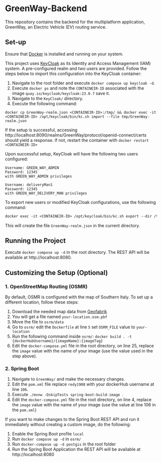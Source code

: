 # GreenWay-Backend
This repository contains the backend for the multiplatform application,
GreenWay, an Electric Vehicle (EV) routing service.

## Set-up

Ensure that [Docker](https://www.docker.com/) is installed and running on your system.

This project uses [KeyCloak](https://www.keycloak.org/) as its Identity and Access Management (IAM) system. 
A pre-configured realm and two users are provided. 
Follow the steps below to import this configuration into the KeyCloak container:

1. Navigate to the root folder and execute ```docker compose up keycloak -d```.
2. Execute ```docker ps``` and note the ```CONTAINEIR-ID``` associated with the image ```quay.io/keycloak/keycloak:23.0.7``` save it.
3. Navigate to the ```KeyCloak/``` directory.
4. Execute the following command: 
  ```dokcerfile 
  docker cp GreenWay-realm.json <CONTAINEIR-ID>:/tmp/ && docker exec -it <CONTAINEIR-ID> /opt/keycloak/bin/kc.sh import --file tmp/GreenWay-realm.json
  ```

If the setup is successful, 
accessing http://localhost:8090/realms/GreenWay/protocol/openid-connect/certs should yield a response. 
If not, restart the container with ```docker restart <CONTAINEIR-ID>```

Upon successful setup, KeyCloak will have the following two users configured:

```
Username: GREEN_WAY_ADMIN
Password: 12345
with GREEN_WAY_ADMIN privileges
```

```
Username: deliveryMan1
Password: 12345
with GREEN_WAY_DELIVERY_MAN privileges
```

To export new users or modified KeyCloak configurations, use the following command:
```dockerfile 
docker exec -it <CONTAINEIR-ID> /opt/keycloak/bin/kc.sh export --dir /tmp --users realm_file && docker cp <CONTAINEIR-ID>:/tmp/GreenWay-realm.json .
```

This will create the file ```GreenWay-realm.json``` in the current directory.

## Running the Project

Execute ```docker compose up -d``` in the root directory. The REST API will be available at http://localhost:8080.

## Customizing the Setup (Optional)

### 1. OpenStreetMap Routing (OSMR)

By default, OSMR is configured with the map of Southern Italy. To set up a different location, follow these steps:

1. Download the needed map data from [Geofabrik](https://www.geofabrik.de/)
2. You will get a file named ```your-location.osm.pbf```
3. Move the file to ```osrm/data```
4. Go to ```osrm/``` edit the ```Dockerfile``` at line ```5``` set ```OSRM_FILE``` value to ```your-location```
5. Run the following command inside ```osrm/```: ```docker build . -t {dockerHubUsername}/{imageName}:{imageTag}```
6. Edit the ```docker-compose.yml``` file in the root directory, on line 25, replace the `image` value with the name of your image (use the value used in the step above).


### 2. Spring Boot

1. Navigate to ```GreenWay/``` and make the necessary changes.
2. Edit the ```pom.xml``` file replace ```redy1908``` with your dockerHub username at line ```106```.
3. Execute ```./mvnw -DskipTests spring-boot:build-image ```.
4. Edit the ```docker-compose.yml``` file in the root directory, on line 4, replace the `image`  value with the name of your image (use the value at line 106 in the ```pom.xml```)

If you want to make changes to the Spring Boot REST API and run it immediately without creating a custom image, 
do the following:
    
1. Enable the Spring Boot profile ```local```
2. Run ```docker compose up -d``` in ```osrm/```
3. Run ```docker-compose up -d postgis``` in the root folder
4. Run the Spring Boot Application the REST API will be available at http://localhost:8080